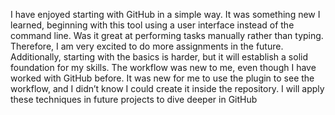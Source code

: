 I have enjoyed starting with GitHub in a simple way. It was something new I learned, beginning with this tool using a user interface instead of 
 the command line. Was it great at performing tasks manually rather than typing. Therefore, I am very excited to do more assignments in the future. Additionally, starting with the basics is harder, but it will establish a solid foundation for my skills.
The workflow was new to me, even though I have worked with GitHub before. It was new for me to use the plugin to see the workflow, and I didn’t know I could create it inside the repository. I will apply these techniques in future projects to dive deeper in GitHub

